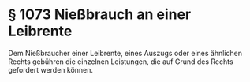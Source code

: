 # § 1073 Nießbrauch an einer Leibrente
Dem Nießbraucher einer Leibrente, eines Auszugs oder eines ähnlichen Rechts gebühren die einzelnen Leistungen, die auf Grund des Rechts gefordert werden können.
